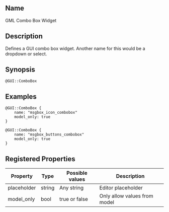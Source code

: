 ## Name

GML Combo Box Widget

## Description

Defines a GUI combo box widget. Another name for this would be a dropdown or select.

## Synopsis

`@GUI::ComboBox`

## Examples

```gml
@GUI::ComboBox {
    name: "msgbox_icon_combobox"
    model_only: true
}

@GUI::ComboBox {
    name: "msgbox_buttons_combobox"
    model_only: true
}
```

## Registered Properties

| Property    | Type   | Possible values | Description                  |
| ----------- | ------ | --------------- | ---------------------------- |
| placeholder | string | Any string      | Editor placeholder           |
| model_only  | bool   | true or false   | Only allow values from model |
